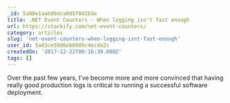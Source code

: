 ```yaml
---
_id: 5a88e1aabd6dca0d5f0d1b3e
title: .NET Event Counters - When logging isn't fast enough
url: https://stackify.com/net-event-counters/
category: articles
slug: 'net-event-counters-when-logging-isnt-fast-enough'
user_id: 5a83ce59d6eb0005c4ecda2c
createdOn: '2017-12-22T00:16:39.000Z'
tags: []
---
```


Over the past few years, I’ve become more and more convinced that having really good production logs is critical to running a successful software deployment. 
